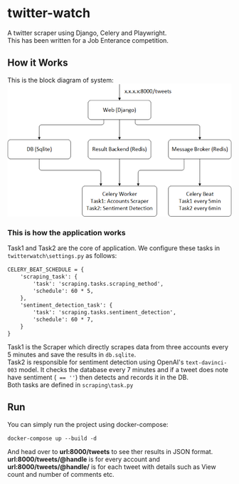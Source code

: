 # twitter-watch
A twitter scraper using Django, Celery and Playwright.  
This has been written for a Job Enterance competition.  

## How it Works
This is the block diagram of system:   
![Twitter watcher block diagram](https://github.com/h4med/twitter-watch/blob/main/Docs/twatch_bd.png)   
   
### This is how the application works
Task1 and Task2 are the core of application. We configure these tasks in `twitterwatch\settings.py` as follows:
```
CELERY_BEAT_SCHEDULE = {
    'scraping_task': {
        'task': 'scraping.tasks.scraping_method',
        'schedule': 60 * 5,
    },
    'sentiment_detection_task': {
        'task': 'scraping.tasks.sentiment_detection',
        'schedule': 60 * 7,
    }
}
```
Task1 is the Scraper which directly scrapes data from three accounts every 5 minutes and save the results in `db.sqlite`.   
Task2 is responsible for sentiment detection using OpenAI's `text-davinci-003` model. It checks the database every 7 minutes and if a tweet does note have sentiment (` == ''`) then detects and records it in the DB.   
Both tasks are defined in `scraping\task.py`   

## Run
You can simply run the project using docker-compose:   
```
docker-compose up --build -d
```
And head over to **url:8000/tweets** to see ther results in JSON format.   
**url:8000/tweets/@handle** is for every account and    
**url:8000/tweets/@handle/<id>** is for each tweet with details such as View count and number of comments etc.   

